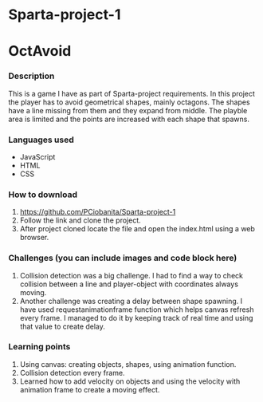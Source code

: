 # Sparta-project-1
# OctAvoid
### Description
This is a game I have as part of Sparta-project requirements.
In this project the player has to avoid geometrical shapes, mainly octagons. The shapes have a line missing from them and they expand from middle. The playble area is limited and the points are increased with each shape that spawns. 

### Languages used
* JavaScript
* HTML
* CSS

### How to download
1. https://github.com/PCiobanita/Sparta-project-1
2. Follow the link and clone the project.
2. After project cloned locate the file and open the index.html using a web browser.


### Challenges (you can include images and code block here)
1. Collision detection was a big challenge. I had to find a way to check collision between a line and player-object with coordinates always moving. 
2. Another challenge was creating a delay between shape spawning. I have used requestanimationframe function which helps canvas refresh every frame. I managed to do it by keeping track of real time and using that value to create delay.

### Learning points
1. Using canvas: creating objects, shapes, using animation function.
2. Collision detection every frame.
3. Learned how to add velocity on objects and using the velocity with animation frame to create a moving effect.
